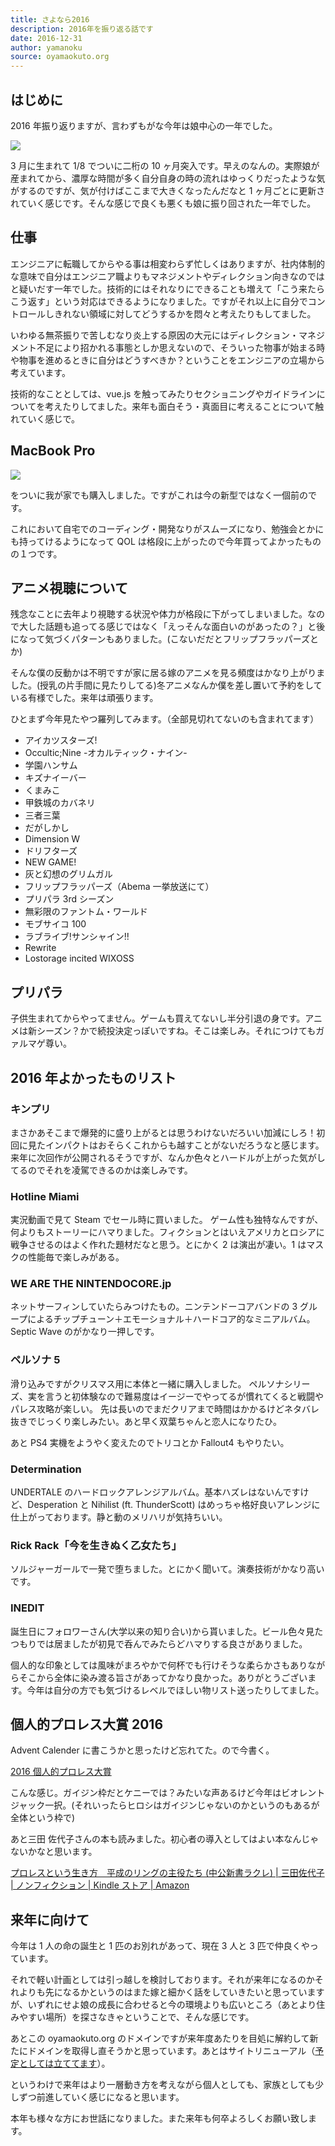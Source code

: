 ```yaml
---
title: さよなら2016
description: 2016年を振り返る話です
date: 2016-12-31
author: yamanoku
source: oyamaokuto.org
---
```


## はじめに

2016 年振り返りますが、言わずもがな今年は娘中心の一年でした。

![](https://i.gyazo.com/f19e0440f1e04d1c91a2f98b6f99d9b7.png)

3 月に生まれて 1/8 でついに二桁の 10 ヶ月突入です。早えのなんの。実際娘が産まれてから、濃厚な時間が多く自分自身の時の流れはゆっくりだったような気がするのですが、気が付けばここまで大きくなったんだなと 1 ヶ月ごとに更新されていく感じです。そんな感じで良くも悪くも娘に振り回された一年でした。

## 仕事

エンジニアに転職してからやる事は相変わらず忙しくはありますが、社内体制的な意味で自分はエンジニア職よりもマネジメントやディレクション向きなのではと疑いだす一年でした。技術的にはそれなりにできることも増えて「こう来たらこう返す」という対応はできるようになりました。ですがそれ以上に自分でコントロールしきれない領域に対してどうするかを悶々と考えたりもしてました。

いわゆる無茶振りで苦しむなり炎上する原因の大元にはディレクション・マネジメント不足により招かれる事態としか思えないので、そういった物事が始まる時や物事を進めるときに自分はどうすべきか？ということをエンジニアの立場から考えています。

技術的なこととしては、vue.js を触ってみたりセクショニングやガイドラインについてを考えたりしてました。来年も面白そう・真面目に考えることについて触れていく感じで。

## MacBook Pro

![](https://i.gyazo.com/2f0e8c7496236a261ffe8b63b9a9eb60.png)

をついに我が家でも購入しました。ですがこれは今の新型ではなく一個前のです。

これにおいて自宅でのコーディング・開発なりがスムーズになり、勉強会とかにも持ってけるようになって QOL は格段に上がったので今年買ってよかったものの１つです。

## アニメ視聴について

残念なことに去年より視聴する状況や体力が格段に下がってしまいました。なので大した話題も追ってる感じではなく「えっそんな面白いのがあったの？」と後になって気づくパターンもありました。(こないだだとフリップフラッパーズとか)

そんな僕の反動かは不明ですが家に居る嫁のアニメを見る頻度はかなり上がりました。(授乳の片手間に見たりしてる)冬アニメなんか僕を差し置いて予約をしている有様でした。来年は頑張ります。

ひとまず今年見たやつ羅列してみます。（全部見切れてないのも含まれてます）

- アイカツスターズ!
- Occultic;Nine -オカルティック・ナイン-
- 学園ハンサム
- キズナイーバー
- くまみこ
- 甲鉄城のカバネリ
- 三者三葉
- だがしかし
- Dimension W
- ドリフターズ
- NEW GAME!
- 灰と幻想のグリムガル
- フリップフラッパーズ（Abema 一挙放送にて）
- プリパラ 3rd シーズン
- 無彩限のファントム・ワールド
- モブサイコ 100
- ラブライブ!サンシャイン!!
- Rewrite
- Lostorage incited WIXOSS

## プリパラ

子供生まれてからやってません。ゲームも買えてないし半分引退の身です。アニメは新シーズン？かで続投決定っぽいですね。そこは楽しみ。それにつけてもガァルマゲ尊い。

## 2016 年よかったものリスト

### キンプリ

まさかあそこまで爆発的に盛り上がるとは思うわけないだろいい加減にしろ！初回に見たインパクトはおそらくこれからも越すことがないだろうなと感じます。
来年に次回作が公開されるそうですが、なんか色々とハードルが上がった気がしてるのでそれを凌駕できるのかは楽しみです。

### Hotline Miami

実況動画で見て Steam でセール時に買いました。
ゲーム性も独特なんですが、何よりもストーリーにハマりました。フィクションとはいえアメリカとロシアに戦争させるのはよく作れた題材だなと思う。とにかく 2 は演出が凄い。1 はマスクの性能毎で楽しみがある。

### WE ARE THE NINTENDOCORE.jp

ネットサーフィンしていたらみつけたもの。ニンテンドーコアバンドの 3 グループによるチップチューン＋エモーショナル＋ハードコア的なミニアルバム。Septic Wave のがかなり一押しです。

### ペルソナ 5

滑り込みですがクリスマス用に本体と一緒に購入しました。
ペルソナシリーズ、実を言うと初体験なので難易度はイージーでやってるが慣れてくると戦闘やパレス攻略が楽しい。
先は長いのでまだクリアまで時間はかかるけどネタバレ抜きでじっくり楽しみたい。あと早く双葉ちゃんと恋人になりたひ。

あと PS4 実機をようやく変えたのでトリコとか Fallout4 もやりたい。

### Determination

UNDERTALE のハードロックアレンジアルバム。基本ハズレはないんですけど、Desperation と Nihilist (ft. ThunderScott) はめっちゃ格好良いアレンジに仕上がっております。静と動のメリハリが気持ちいい。

### Rick Rack「今を生きぬく乙女たち」

ソルジャーガールで一発で堕ちました。とにかく聞いて。演奏技術がかなり高いです。

### INEDIT

誕生日にフォロワーさん(大学以来の知り合い)から貰いました。ビール色々見たつもりでは居ましたが初見で呑んでみたらどハマりする良さがありました。

個人的な印象としては風味がまろやかで何杯でも行けそうな柔らかさもありながらそこから全体に染み渡る旨さがあってかなり良かった。ありがとうございます。今年は自分の方でも気づけるレベルでほしい物リスト送ったりしてました。

## 個人的プロレス大賞 2016

Advent Calender に書こうかと思ったけど忘れてた。ので今書く。

[2016 個人的プロレス大賞](https://scrapbox.io/yamanoku/%E5%80%8B%E4%BA%BA%E7%9A%84%E3%83%97%E3%83%AD%E3%83%AC%E3%82%B9%E5%A4%A7%E8%B3%9E#5a48f7f0c2cd3f00000294cf)

こんな感じ。ガイジン枠だとケニーでは？みたいな声あるけど今年はビオレントジャック一択。(それいったらヒロシはガイジンじゃないのかというのもあるが全体という枠で)

あと三田 佐代子さんの本も読みました。初心者の導入としてはよい本なんじゃないかなと思います。

[プロレスという生き方　平成のリングの主役たち (中公新書ラクレ) | 三田佐代子 | ノンフィクション | Kindle ストア | Amazon](https://www.amazon.co.jp/dp/B01JS51A2E/)

## 来年に向けて

今年は 1 人の命の誕生と 1 匹のお別れがあって、現在 3 人と 3 匹で仲良くやっています。

それで軽い計画としては引っ越しを検討しております。それが来年になるのかそれよりも先になるかというのはまた嫁と細かく話をしていきたいと思っていますが、いずれにせよ娘の成長に合わせると今の環境よりも広いところ（あとより住みやすい場所）を探さなきゃということで、そんな感じです。

あとこの oyamaokuto.org のドメインですが来年度あたりを目処に解約して新たにドメインを取得し直そうかと思っています。あとはサイトリニューアル（[予定としては立ててます](./plan-of-portfolio-renewal)）。

というわけで来年はより一層動き方を考えながら個人としても、家族としても少しずつ前進していく感じになると思います。

本年も様々な方にお世話になりました。また来年も何卒よろしくお願い致します。
